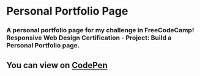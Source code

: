 # Personal Portfolio Page
### A personal portfolio page for my challenge in FreeCodeCamp! Responsive Web Design Certification - Project: Build a Personal Portfolio page.
## You can view on [CodePen](https://codepen.io/cube1774/pen/jOZzgrV)
